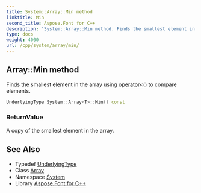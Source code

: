 ```yaml
---
title: System::Array::Min method
linktitle: Min
second_title: Aspose.Font for C++
description: 'System::Array::Min method. Finds the smallest element in the array using operator<() to compare elements in C++.'
type: docs
weight: 4000
url: /cpp/system/array/min/
---
```

## Array::Min method


Finds the smallest element in the array using [operator<()](../../operator_/) to compare elements.

```cpp
UnderlyingType System::Array<T>::Min() const
```


### ReturnValue

A copy of the smallest element in the array.

## See Also

* Typedef [UnderlyingType](../underlyingtype/)
* Class [Array](../)
* Namespace [System](../../)
* Library [Aspose.Font for C++](../../../)
